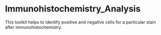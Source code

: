 # Immunohistochemistry_Analysis
This toolkit helps to identify positive and negative cells for a particular stain after immunohistochemistry.
